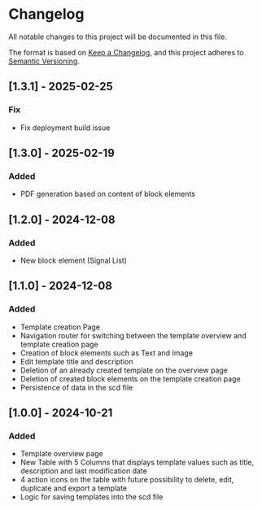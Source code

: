 # Changelog

All notable changes to this project will be documented in this file.

The format is based on [Keep a Changelog](https://keepachangelog.com/en/1.1.0/),
and this project adheres to [Semantic Versioning](https://semver.org/spec/v2.0.0.html).

## [1.3.1] - 2025-02-25

### Fix

- Fix deployment build issue

## [1.3.0] - 2025-02-19

### Added
- PDF generation based on content of block elements 

## [1.2.0] - 2024-12-08

### Added
- New block element (Signal List) 



## [1.1.0] - 2024-12-08

### Added
- Template creation Page
- Navigation router for switching between the template overview and template creation page
- Creation of block elements such as Text and Image
- Edit template title and description
- Deletion of an already created template on the overview page
- Deletion of created block elements on the template creation page
- Persistence of data in the scd file


## [1.0.0] - 2024-10-21

### Added

- Template overview page
- New Table with 5 Columns that displays template values such as title, description and last modification date
- 4 action icons on the table with future possibility to delete, edit, duplicate and export a template
- Logic for saving templates into the scd file

